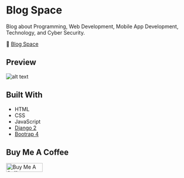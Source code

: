# Blog Space
Blog about Programming, Web Development, Mobile App Development, Technology, and Cyber Security.

:blue_book: [Blog Space](https://blog.arwildo.space)


## Preview
![alt text](https://www.arwildo.space/assets/images/blog-space.png "Website Preview")


## Built With

* HTML
* CSS
* JavaScript
* [Django 2](https://github.com/django/django)
* [Bootrap 4](https://github.com/twbs/bootstrap)


## Buy Me A Coffee
<a href="https://www.buymeacoffee.com/Arwildo" target="_blank"><img src="https://cdn.buymeacoffee.com/buttons/lato-white.png" alt="Buy Me A Coffee" style="height: 24px !important;width: 100px !important;" ></a>
